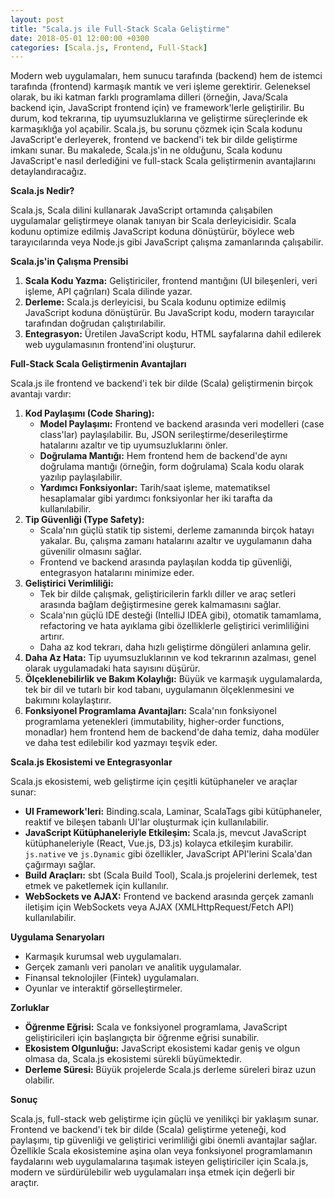 ```yaml
---
layout: post
title: "Scala.js ile Full-Stack Scala Geliştirme"
date: 2018-05-01 12:00:00 +0300
categories: [Scala.js, Frontend, Full-Stack]
---
```



Modern web uygulamaları, hem sunucu tarafında (backend) hem de istemci tarafında (frontend) karmaşık mantık ve veri işleme gerektirir. Geleneksel olarak, bu iki katman farklı programlama dilleri (örneğin, Java/Scala backend için, JavaScript frontend için) ve framework'lerle geliştirilir. Bu durum, kod tekrarına, tip uyumsuzluklarına ve geliştirme süreçlerinde ek karmaşıklığa yol açabilir. Scala.js, bu sorunu çözmek için Scala kodunu JavaScript'e derleyerek, frontend ve backend'i tek bir dilde geliştirme imkanı sunar. Bu makalede, Scala.js'in ne olduğunu, Scala kodunu JavaScript'e nasıl derlediğini ve full-stack Scala geliştirmenin avantajlarını detaylandıracağız.

**Scala.js Nedir?**

Scala.js, Scala dilini kullanarak JavaScript ortamında çalışabilen uygulamalar geliştirmeye olanak tanıyan bir Scala derleyicisidir. Scala kodunu optimize edilmiş JavaScript koduna dönüştürür, böylece web tarayıcılarında veya Node.js gibi JavaScript çalışma zamanlarında çalışabilir.

**Scala.js'in Çalışma Prensibi**

1.  **Scala Kodu Yazma:** Geliştiriciler, frontend mantığını (UI bileşenleri, veri işleme, API çağrıları) Scala dilinde yazar.
2.  **Derleme:** Scala.js derleyicisi, bu Scala kodunu optimize edilmiş JavaScript koduna dönüştürür. Bu JavaScript kodu, modern tarayıcılar tarafından doğrudan çalıştırılabilir.
3.  **Entegrasyon:** Üretilen JavaScript kodu, HTML sayfalarına dahil edilerek web uygulamasının frontend'ini oluşturur.

**Full-Stack Scala Geliştirmenin Avantajları**

Scala.js ile frontend ve backend'i tek bir dilde (Scala) geliştirmenin birçok avantajı vardır:

1.  **Kod Paylaşımı (Code Sharing):**
    *   **Model Paylaşımı:** Frontend ve backend arasında veri modelleri (case class'lar) paylaşılabilir. Bu, JSON serileştirme/deserileştirme hatalarını azaltır ve tip uyumsuzluklarını önler.
    *   **Doğrulama Mantığı:** Hem frontend hem de backend'de aynı doğrulama mantığı (örneğin, form doğrulama) Scala kodu olarak yazılıp paylaşılabilir.
    *   **Yardımcı Fonksiyonlar:** Tarih/saat işleme, matematiksel hesaplamalar gibi yardımcı fonksiyonlar her iki tarafta da kullanılabilir.
2.  **Tip Güvenliği (Type Safety):**
    *   Scala'nın güçlü statik tip sistemi, derleme zamanında birçok hatayı yakalar. Bu, çalışma zamanı hatalarını azaltır ve uygulamanın daha güvenilir olmasını sağlar.
    *   Frontend ve backend arasında paylaşılan kodda tip güvenliği, entegrasyon hatalarını minimize eder.
3.  **Geliştirici Verimliliği:**
    *   Tek bir dilde çalışmak, geliştiricilerin farklı diller ve araç setleri arasında bağlam değiştirmesine gerek kalmamasını sağlar.
    *   Scala'nın güçlü IDE desteği (IntelliJ IDEA gibi), otomatik tamamlama, refactoring ve hata ayıklama gibi özelliklerle geliştirici verimliliğini artırır.
    *   Daha az kod tekrarı, daha hızlı geliştirme döngüleri anlamına gelir.
4.  **Daha Az Hata:** Tip uyumsuzluklarının ve kod tekrarının azalması, genel olarak uygulamadaki hata sayısını düşürür.
5.  **Ölçeklenebilirlik ve Bakım Kolaylığı:** Büyük ve karmaşık uygulamalarda, tek bir dil ve tutarlı bir kod tabanı, uygulamanın ölçeklenmesini ve bakımını kolaylaştırır.
6.  **Fonksiyonel Programlama Avantajları:** Scala'nın fonksiyonel programlama yetenekleri (immutability, higher-order functions, monadlar) hem frontend hem de backend'de daha temiz, daha modüler ve daha test edilebilir kod yazmayı teşvik eder.

**Scala.js Ekosistemi ve Entegrasyonlar**

Scala.js ekosistemi, web geliştirme için çeşitli kütüphaneler ve araçlar sunar:

*   **UI Framework'leri:** Binding.scala, Laminar, ScalaTags gibi kütüphaneler, reaktif ve bileşen tabanlı UI'lar oluşturmak için kullanılabilir.
*   **JavaScript Kütüphaneleriyle Etkileşim:** Scala.js, mevcut JavaScript kütüphaneleriyle (React, Vue.js, D3.js) kolayca etkileşim kurabilir. `js.native` ve `js.Dynamic` gibi özellikler, JavaScript API'lerini Scala'dan çağırmayı sağlar.
*   **Build Araçları:** sbt (Scala Build Tool), Scala.js projelerini derlemek, test etmek ve paketlemek için kullanılır.
*   **WebSockets ve AJAX:** Frontend ve backend arasında gerçek zamanlı iletişim için WebSockets veya AJAX (XMLHttpRequest/Fetch API) kullanılabilir.

**Uygulama Senaryoları**

*   Karmaşık kurumsal web uygulamaları.
*   Gerçek zamanlı veri panoları ve analitik uygulamalar.
*   Finansal teknolojiler (Fintek) uygulamaları.
*   Oyunlar ve interaktif görselleştirmeler.

**Zorluklar**

*   **Öğrenme Eğrisi:** Scala ve fonksiyonel programlama, JavaScript geliştiricileri için başlangıçta bir öğrenme eğrisi sunabilir.
*   **Ekosistem Olgunluğu:** JavaScript ekosistemi kadar geniş ve olgun olmasa da, Scala.js ekosistemi sürekli büyümektedir.
*   **Derleme Süresi:** Büyük projelerde Scala.js derleme süreleri biraz uzun olabilir.

**Sonuç**

Scala.js, full-stack web geliştirme için güçlü ve yenilikçi bir yaklaşım sunar. Frontend ve backend'i tek bir dilde (Scala) geliştirme yeteneği, kod paylaşımı, tip güvenliği ve geliştirici verimliliği gibi önemli avantajlar sağlar. Özellikle Scala ekosistemine aşina olan veya fonksiyonel programlamanın faydalarını web uygulamalarına taşımak isteyen geliştiriciler için Scala.js, modern ve sürdürülebilir web uygulamaları inşa etmek için değerli bir araçtır.